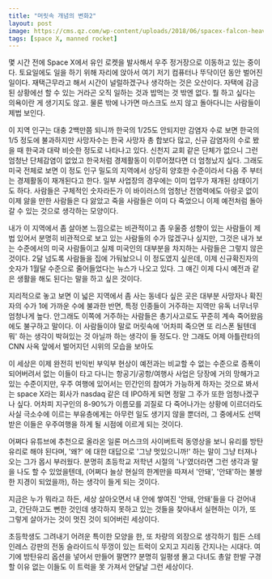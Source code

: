 ```yaml
---
title: "머릿속 개념의 변화2"
layout: post
image: https://cms.qz.com/wp-content/uploads/2018/06/spacex-falcon-heavy-elon-musk-china-europe-esa-nasa-mars-sls-boeing.jpg?quality=75&strip=all&w=1600&h=900&crop=1
tags: [space X, manned rocket]
---
```


몇 시간 전에 Space X에서 유인 로켓을 발사해서 우주 정거장으로 이동하고 있는 중이다. 토요일에도 일을 하기 위해 자리에 앉아서 여기 저기 컴퓨터나 뚜닥이던 동안 벌어진 일이다. 재택근무라고 해서 시간이 널럴하겠구나 생각하는 것은 오산이다. 자택에 감금된 상황에선 할 수 있는 거라곤 오직 일하는 것과 밥먹는 것 밖엔 없다. 뭘 하고 싶다는 의욕이란 게 생기지도 않고. 물론 밖에 나가면 마스크도 쓰지 않고 돌아다니는 사람들이 제법 보인다. 

이 지역 인구는 대충 2백만쯤 되니까 한국의 1/25도 안되지만 감염자 수로 보면 한국의 1/5 정도에 불과하지만 사망자수는 한국 사망자 총 합보다 많고, 신규 감염자의 수로 봤을 때 한국과 대략 비슷한 정도로 나타나고 있다. 신천지 교회 같은 단체가 없으니 그런 엄청난 단체감염이 없었고 한국처럼 경제활동이 이루어졌다면 더 엄청났지 싶다. 그래도 미국 전체로 보면 이 정도 인구 밀도의 지역에서 상당히 양호한 수준이라서 다음 주 부터는 경제활동이 재개된다고 한다. 일부 사업장의 경우에는 이미 업무가 재개된 상태이기도 하다. 사람들은 구체적인 숫자라든가 이 바이러스의 엄청난 전염력에도 아랑곳 없이 이제 앓을 만한 사람들은 다 앓았고 죽을 사람들은 이미 다 죽었으니 이제 예전처럼 돌아갈 수 있는 것으로 생각하는 모양이다. 

내가 이 지역에서 좀 살아본 느낌으로는 비관적이고 좀 우울증 성향이 있는 사람들이 제법 있어서 분명히 비관적으로 보고 있는 사람들의 수가 많겠구나 싶지만, 그것은 내가 보는 수준에서의 미국 사람들이고 실제 미국인의 대부분을 차지하는 사람들은 그렇지 않은 것이다. 2달 넘도록 사람들을 집에 가둬놨으니 이 정도였지 싶은데, 이제 신규확진자의 숫자가 1월달 수준으로 줄어들었다는 뉴스가 나오고 있다. 그 얘긴 이제 다시 예전과 같은 생활을 해도 된다는 말을 하고 싶은 것이다. 

지리적으로 놓고 보면 이 넓은 지역에서 좀 사는 동네다 싶은 곳은 대부분 사망자나 확진자의 수가 1에 가까운 수에 불과한 반면, 특정 인종들이 거주하는 지역만 유독 너무너무 엄청나게 높다. 안그래도 이쪽에 거주하는 사람들은 총기사고로도 꾸준히 계속 죽어왔음에도 불구하고 말이다. 이 사람들이야 말로 머릿속에 '어차피 죽으면 또 리스폰 될텐데 뭐' 하는 생각이 박혀있는 것 아닐까 하는 생각이 들 정도다. 안 그래도 어제 아틀란타의 CNN 사옥 앞에서 벌어지던 시위의 모습을 보아도 

이 세상은 이제 완전히 빈익빈 부익부 현상이 예전과는 비교할 수 없는 수준으로 증폭이 되어버려서 없는 이들이 타고 다니는 항공기/공항/여행사 사업은 당장에 거의 망해가고 있는 수준이지만, 우주 여행에 있어서는 민간인의 참여가 가능하게 하자는 것으로 봐서는 space X라는 회사가 nasdaq 같은 데 IPO하게 되면 정말 그 주가 또한 엄청나겠구나 싶다. 어차피 지구인의 8-90%가 이름모를 괴질로 다 죽어나가는 상황에 이르더라도 사실 극소수에 이르는 부유층에게는 아무런 일도 생기지 않을 뿐더러, 그 중에서도 선택 받은 이들은 우주여행을 하게 될 시점에 이르게 되는 것이다.

어쩌다 유튜브에 추천으로 올라온 일론 머스크의 사이버트럭 동영상을 보니 유리를 방탄 유리로 해야 된다며, '왜?' 에 대한 대답으로 '그냥 멋있으니까!' 하는 말이 그냥 터져나오는 그가 몹시 부러웠다. 분명히 초등학교 저학년 시절의 '나'였더라면 그런 생각과 말을 나도 할 수 있었을텐데, (어쩌다 늘상 현실의 한계만을 따져서 '안돼', '안돼'하는 불쌍한 지경이 되었을까), 하는 생각이 들게 되는 것이다. 

지금은 누가 뭐라고 하든, 세상 살아오면서 내 안에 쌓여진 '안돼, 안돼'들을 다 걷어내고, 간단하고도 뻔한 것인데 생각하지 못하고 있는 것들을 찾아내서 실현하는 이가, 또 그렇게 살아가는 것이 멋진 것이 되어버린 세상이다. 

초등학생도 그려내기 어려운 특이한 모양을 한, 또 차량의 외장으로 생각하기 힘든 스테인레스 강판의 전동 슬라이드식 뚜껑이 있는 트럭이 오지고 지리동 간지나는 시대다. 여기에 방탄유리 옵션을 넣어서 만들어 팔면?? 분명히 일평생 몰고 다녀도 총알 한발 구경할 이유 없는 이들도 이 트럭을 못 가져서 안달날 그런 세상이다. 

